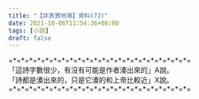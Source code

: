 ```yaml
---
title: "【非真實地場】資料(72)"
date: 2021-10-06T11:54:36+08:00
tags: [小說]
draft: false
---
```


=\*=\*=\*=\*=\*=\*=\*=\*=\*=\*=\*=\*=\*=\*=\*=\*=\*=\*=\*=\*=\*=\*=  
「這詩字數很少，有沒有可能是作者湊出來的」A說。  
「詩都是湊出來的，只是它湊的和上帝比較近」X說。  
=\*=\*=\*=\*=\*=\*=\*=\*=\*=\*=\*=\*=\*=\*=\*=\*=\*=\*=\*=\*=\*=\*=  